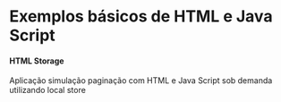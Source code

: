 # Exemplos básicos de HTML e Java Script

#### HTML Storage
Aplicação simulação paginação com HTML e Java Script sob demanda utilizando local store

